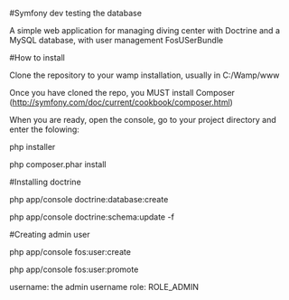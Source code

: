 #Symfony dev testing the database

A simple web application for managing diving center with Doctrine and a MySQL database, with user management FosUSerBundle

#How to install

Clone the repository to your wamp installation, usually in C:/Wamp/www

Once you have cloned the repo, you MUST install Composer (http://symfony.com/doc/current/cookbook/composer.html)

When you are ready, open the console, go to your project directory and enter the folowing:

php installer

php composer.phar install

#Installing doctrine

php app/console doctrine:database:create

php app/console doctrine:schema:update -f

#Creating admin user

php app/console fos:user:create

php app/console fos:user:promote

username: the admin username
role: ROLE_ADMIN

